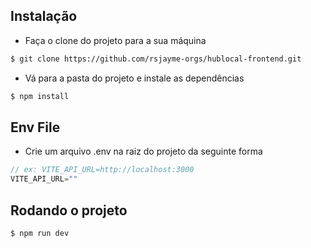 ## Instalação

- Faça o clone do projeto para a sua máquina

```bash
$ git clone https://github.com/rsjayme-orgs/hublocal-frontend.git
```

- Vá para a pasta do projeto e instale as dependências

```bash
$ npm install
```


## Env File

- Crie um arquivo .env na raiz do projeto da seguinte forma

```js
// ex: VITE_API_URL=http://localhost:3000
VITE_API_URL=""
```


## Rodando o projeto

```bash
$ npm run dev
```


